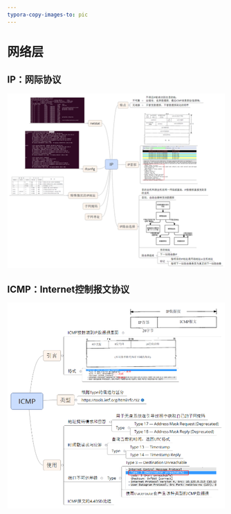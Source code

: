 ```yaml
---
typora-copy-images-to: pic
---
```


# 网络层

## IP：网际协议

![1491186288146](pic/1491186288146.png)



## ICMP：Internet控制报文协议

![1491186386780](pic/1491186386780.png)





